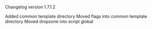 Changelog version 1.7.1.2
 
Added common template directory
Moved flags into common template directory
Moved dropzone into script global
